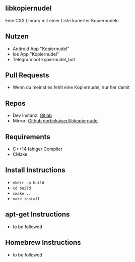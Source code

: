 ## libkopiernudel 

Eine CXX Library mit einer Liste kurierter Kopiernudeln

## Nutzen
* Android App "Kopiernudel"
* Ios App "Kopiernudel"
* Telegram bot kopiernudel_bot

## Pull Requests
* Wenn du meinst es fehlt eine Kopiernudel, nur her damit

## Repos
* Dev Instanz: [Gitlab](https://gitlab.norbert-ruehl.de/kopiernudel/libkopiernudel)
* Mirror: [Github norbekaiser/libkopiernudel](https://github.com/norbekaiser/libkopiernudel.git)
## Requirements
* C++14 fähiger Compiler
* CMake

## Install Instructions
* ```mkdir -p build```
* ```cd build```
* ```cmake ..```
* ```make install```

## apt-get Instructions
* to be followed

## Homebrew Instructions
* to be followed